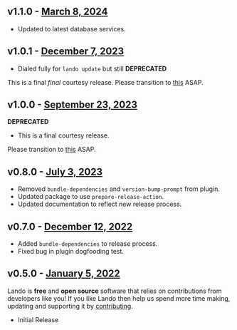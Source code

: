 ## v1.1.0 - [March 8, 2024](https://github.com/lando/compose/releases/tag/v1.1.0)
  * Updated to latest database services.

## v1.0.1 - [December 7, 2023](https://github.com/lando/compose/releases/tag/v1.0.1)

* Dialed fully for `lando update` but still **DEPRECATED**

This is a final _final_ courtesy release. Please transition to [this](https://docs.lando.dev/core/v3/services/lando.html) ASAP.

## v1.0.0 - [September 23, 2023](https://github.com/lando/compose/releases/tag/v1.0.0)

**DEPRECATED**

* This is a final courtesy release.

Please transition to [this](https://docs.lando.dev/core/v3/services/lando.html) ASAP.

## v0.8.0 - [July 3, 2023](https://github.com/lando/compose/releases/tag/v0.8.0)

* Removed `bundle-dependencies` and `version-bump-prompt` from plugin.
* Updated package to use `prepare-release-action`.
* Updated documentation to reflect new release process.

## v0.7.0 - [December 12, 2022](https://github.com/lando/compose/releases/tag/v0.7.0)

* Added `bundle-dependencies` to release process.
* Fixed bug in plugin dogfooding test.

## v0.5.0 - [January 5, 2022](https://github.com/lando/compose/releases/tag/v0.5.0)

Lando is **free** and **open source** software that relies on contributions from developers like you! If you like Lando then help us spend more time making, updating and supporting it by [contributing](https://github.com/sponsors/lando).

* Initial Release

